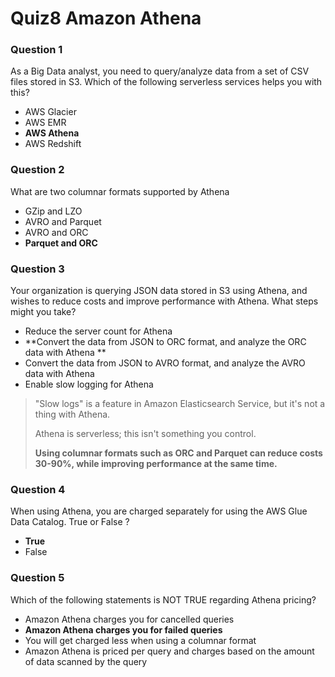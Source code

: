 # **Quiz8 Amazon Athena**

### **Question 1** 


As a Big Data analyst, you need to query/analyze data from a set of CSV files stored in S3. Which of the following serverless services helps you with this? 

* AWS Glacier 
* AWS EMR 
* **AWS Athena** 
* AWS Redshift 


### **Question 2** 

What are two columnar formats supported by Athena 

* GZip and LZO 
* AVRO and Parquet 
* AVRO and ORC 
* **Parquet and ORC** 

### **Question 3** 

Your organization is querying JSON data stored in S3 using Athena, and wishes to reduce costs and improve performance with Athena. What steps might you take? 

* Reduce the server count for Athena 
* **Convert the data from JSON to ORC format, and analyze the ORC data with Athena **
* Convert the data from JSON to AVRO format, and analyze the AVRO data with Athena 
* Enable slow logging for Athena 


> "Slow logs" is a feature in Amazon Elasticsearch Service, but it's not a thing with Athena. 
> 
>  Athena is serverless; this isn't something you control. 
> 
> **Using columnar formats such as ORC and Parquet can reduce costs 30-90%, while improving performance at the same time.**


### **Question 4**

When using Athena, you are charged separately for using the AWS Glue Data Catalog. True or False ? 

* **True** 
* False 


### **Question 5** 

Which of the following statements is NOT TRUE regarding Athena pricing? 

* Amazon Athena charges you for cancelled queries 
* **Amazon Athena charges you for failed queries** 
* You will get charged less when using a columnar format 
* Amazon Athena is priced per query and charges based on the amount of data scanned by the query 